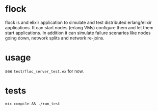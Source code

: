 flock
=====

flock is and elixir application to simulate and test distributed erlang/elixir applications.
It can start nodes (erlang VMs) configure them and let them start applications.
In addition it can simulate failure scenarios like nodes going down, network splits and network re-joins.

# usage
see `test/floc_server_test.ex` for now.

# tests
`mix compile && ./run_test`
